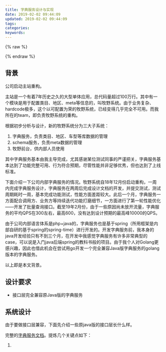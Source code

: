 ```yaml
---
title: 字典服务设计与实现
date: 2019-02-02 09:44:09
updated: 2019-02-02 09:44:09
tags:
categories:
keywords:
---
```



{% raw %}
<!-- Facebook banner -->
<div style="display:none; position: relative;">
  <script type="text/javascript">
    var data = {
      placementid: '366707543723815_366739427053960',
      format: '300x250',
      testmode: false,
      onAdLoaded: function(element) {
        console.log('Audience Network [366707543723815_366739427053960] ad loaded');
        element.style.display = 'block';
      },
      onAdError: function(errorCode, errorMessage) {
        console.log('Audience Network [366707543723815_366739427053960] error (' + errorCode + ') ' + errorMessage);
        // PASSBACK goes here
      }
    };
  </script>
  <script>
    (function(a,b,c){var d="https://www.facebook.com",e="https://connect.facebook.net/en_US/fbadnw55.js",f={iframeLoaded:true,xhrLoaded:true},g=a.data,h=function(){if(Date.now){return Date.now();}else return +new Date();},i=function(aa){var ba=d+"/audience_network/client_event",ca={cb:h(),event_name:"ADNW_ADERROR",ad_pivot_type:"audience_network_mobile_web",sdk_version:"5.5.web",app_id:g.placementid.split("_")[0],publisher_id:g.placementid.split("_")[1],error_message:aa},da=[];for(var ea in ca)da.push(encodeURIComponent(ea)+"="+encodeURIComponent(ca[ea]));var fa=ba+"?"+da.join("&"),ga=new XMLHttpRequest();ga.open("GET",fa,true);ga.send();if(g.onAdError)g.onAdError("1000","Internal error.");},j=function(){if(b.currentScript){return b.currentScript;}else{var aa=b.getElementsByTagName("script");return aa[aa.length-1];}},k=function(aa){try{return aa.document.referrer;}catch(ba){}return "";},l=function(){var aa=a,ba=[aa];try{while(aa!==aa.parent&&aa.parent.document)ba.push(aa=aa.parent);}catch(ca){}return ba.reverse();},m=function(){var aa=l();for(var ba=0;ba<aa.length;ba++){var ca=aa[ba],da=ca.ADNW||{};ca.ADNW=da;if(!ca.ADNW)continue;return da.v55=da.v55||{ads:[],window:ca};}throw new Error("no_writable_global");},n=function(aa){var ba=aa.indexOf("/",aa.indexOf("://")+3);if(ba===-1)return aa;return aa.substring(0,ba);},o=function(aa){return aa.location.href||k(aa);},p=function(aa){if(aa.sdkLoaded)return;var ba=aa.window.document,ca=ba.createElement("iframe");ca.name="fbadnw";ca.style.display="none";ba.body.appendChild(ca);var da=ca.contentDocument.createElement("script");da.src=e;da.async=true;ca.contentDocument.body.appendChild(da);aa.sdkLoaded=true;},q=function(aa){var ba=/^https?:\/\/www\.google(\.com?)?.\w{2,3}$/;return !!aa.match(ba);},r=function(aa){return !!aa.match(/cdn\.ampproject\.org$/);},s=function(){var aa=c.ancestorOrigins||[],ba=aa[aa.length-1]||c.origin,ca=aa[aa.length-2]||c.origin;if(q(ba)&&r(ca)){return n(ca);}else return n(ba);},t=function(aa){try{return JSON.parse(aa);}catch(ba){i(ba.message);throw ba;}},u=function(aa,ba,ca){if(!aa.iframe){var da=ca.createElement("iframe");da.src=d+"/audiencenetwork/iframe/";da.style.display="none";ca.body.appendChild(da);aa.iframe=da;aa.iframeAppendedTime=h();aa.iframeData={};}ba.iframe=aa.iframe;ba.iframeData=aa.iframeData;ba.tagJsIframeAppendedTime=aa.iframeAppendedTime||0;},v=function(aa){var ba=d+"/audiencenetwork/xhr/?sdk=5.5.web";for(var ca in aa)if(typeof aa[ca]!=="function")ba+="&"+ca+"="+encodeURIComponent(aa[ca]);var da=new XMLHttpRequest();da.open("GET",ba,true);da.withCredentials=true;da.onreadystatechange=function(){if(da.readyState===4){var ea=t(da.response);aa.events.push({name:"xhrLoaded",source:aa.iframe.contentWindow,data:ea,postMessageTimestamp:h(),receivedTimestamp:h()});}};da.send();},w=function(aa,ba){var ca=d+"/audiencenetwork/xhriframe/?sdk=5.5.web";for(var da in ba)if(typeof ba[da]!=="function")ca+="&"+da+"="+encodeURIComponent(ba[da]);var ea=b.createElement("iframe");ea.src=ca;ea.style.display="none";b.body.appendChild(ea);ba.iframe=ea;ba.iframeData={};ba.tagJsIframeAppendedTime=h();},x=function(aa){var ba=function(event){try{var da=event.data;if(da.name in f)aa.events.push({name:da.name,source:event.source,data:da.data});}catch(ea){}},ca=aa.iframe.contentWindow.parent;ca.addEventListener("message",ba,false);},y=function(aa){if(aa.context&&aa.context.sourceUrl)return true;try{return !!JSON.parse(decodeURI(aa.name)).ampcontextVersion;}catch(ba){return false;}},z=function(aa){var ba=h(),ca=l()[0],da=j().parentElement,ea=ca!=a.top,fa=ca.$sf&&ca.$sf.ext,ga=o(ca),ha=m();p(ha);var ia={amp:y(ca),events:[],tagJsInitTime:ba,rootElement:da,iframe:null,tagJsIframeAppendedTime:ha.iframeAppendedTime||0,url:ga,domain:s(),channel:n(o(ca)),width:screen.width,height:screen.height,pixelratio:a.devicePixelRatio,placementindex:ha.ads.length,crossdomain:ea,safeframe:!!fa,placementid:g.placementid,format:g.format||"300x250",testmode:!!g.testmode,onAdLoaded:g.onAdLoaded,onAdError:g.onAdError};if(g.bidid)ia.bidid=g.bidid;if(ea){w(ha,ia);}else{u(ha,ia,ca.document);v(ia);}x(ia);ia.rootElement.dataset.placementid=ia.placementid;ha.ads.push(ia);};try{z();}catch(aa){i(aa.message||aa);throw aa;}})(window,document,location);
  </script>
</div>
<!-- Facebook banner -->

<!--facebook social share-->
<script>
  window.fbAsyncInit = function() {
    FB.init({
      appId      : '366707543723815',
      xfbml      : true,
      version    : 'v2.9'
    });
    FB.AppEvents.logPageView();
  };
  (function(d, s, id){
     var js, fjs = d.getElementsByTagName(s)[0];
     if (d.getElementById(id)) {return;}
     js = d.createElement(s); js.id = id;
     js.src = "//connect.facebook.net/zh_Hans/sdk.js";
     fjs.parentNode.insertBefore(js, fjs);
   }(document, 'script', 'facebook-jssdk'));
</script>
<!--facebook social share-->
{% endraw %}



## 背景

公司启动主站重构。

主站是一个有着7年历史之久的大型单体应用，总代码量超过100万行。其中有一个模块是用于配置类目、地区、meta等信息的，叫牧野系统。由于业务复杂、hardcode极多，这个以可配置为荣的牧野系统，已经变得几乎完全不可用。而我所在的team，即负责牧野系统的重构。

根据初步分析与设计，新的牧野系统分为三大子系统：

1. 字典服务，负责类目、地区、车型等库数据的管理
2. schema服务，负责meta数据的管理
3. 牧野前台，供内部人员使用

其中字典服务基本由我主导完成，尤其感谢某位测试同事的严谨把关，字典服务基本达到了功能完整可用、行为符合预期，尽管性能并非足够优秀，但也达到了上线标准。

下面介绍一下公司内部字典服务的情况。牧野系统自18年12月份启动重构，一周内完成字典服务设计，字典服务在两周后完成设计文档的开发，并提交测试，测试周期耗时一周，基本完成功能测试，性能方面差距较大。此后一个月，字典服务一方面配合调用方、业务方等持续迭代功能打磨细节，一方面进行了第一轮性能优化——开发了批量查询接口。截至19年2月份，由于一些原因尚未放开流量，字典服务的平均QPS在300左右，最高600，没有达到设计预期的最高峰10000的QPS。

由于公司内部语言体系是php+java的，字典服务也是基于spring（所用框架是内部自研的基于spring的spring-time）进行开发的。开发字典服务前，我本身的java开发经验只有不到三个月，在开发中我感觉字典服务有许多非常典型的case，可以说是入门java后端spring的教科书般的项目。由于我个人对Golang更感兴趣，因此也借此机会在尝试用go开发一个完全兼容Java版字典服务的golang版本的字典服务。

以上即是本文背景。

## 设计要求

- 接口层完全兼容原Java版的字典服务

## 系统设计

由于要做接口层兼容，下面先介绍一些原java版的接口层长什么样。

完整的[字典服务文档](https://github.com/Danceiny/baixing-helper/blob/master/docs/%E5%AD%97%E5%85%B8%E6%9C%8D%E5%8A%A1%E6%96%87%E6%A1%A3.md)。提炼几个关键点如下：

1. 

